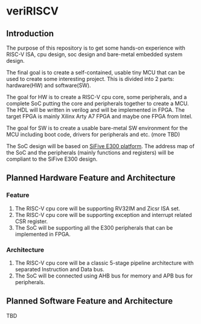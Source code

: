 # veriRISCV

## Introduction

The purpose of this repository is to get some hands-on experience with RISC-V ISA, cpu design, soc design and bare-metal embedded system design.

The final goal is to create a self-contained, usable tiny MCU that can be used to create some interesting project. This is divided into 2 parts: hardware(HW) and software(SW).

The goal for HW is to create a RISC-V cpu core, some peripherals, and a complete SoC putting the core and peripherals together to create a MCU. The HDL will be written in verilog and will be implemented in FPGA. The target FPGA is mainly Xilinx Arty A7 FPGA and maybe one FPGA from Intel.

The goal for SW is to create a usable bare-metal SW environment for the MCU including boot code, drivers for peripherals and etc. (more TBD)

The SoC design will be based on [SiFive E300 platform](https://static.dev.sifive.com/SiFive-E300-platform-reference-manual-v1.0.1.pdf). The address map of the SoC and the peripherals (mainly functions and registers) will be compliant to the SiFive E300 design.

## Planned Hardware Feature and Architecture

### Feature

1. The RISC-V cpu core will be supporting RV32IM and Zicsr ISA set.
2. The RISC-V cpu core will be supporting exception and interrupt related CSR register.
3. The SoC will be supporting all the E300 peripherals that can be implemented in FPGA.

### Architecture

1. The RISC-V cpu core will be a classic 5-stage pipeline architecture with separated Instruction and Data bus.
2. The SoC will be connected using AHB bus for memory and APB bus for peripherals.

## Planned Software Feature and Architecture

TBD